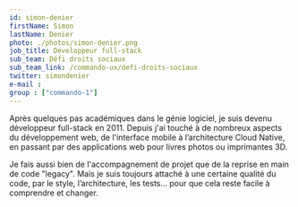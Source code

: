 ```yaml
---
id: simon-denier
firstName: Simon
lastName: Denier
photo: ./photos/simon-denier.png
job_title: Développeur full-stack
sub_team: Défi droits sociaux
sub_team_link: /commando-ux/defi-droits-sociaux
twitter: simondenier
e-mail :
group : ["commando-1"]
---
```


Après quelques pas académiques dans le génie logiciel, je suis devenu développeur full-stack en 2011. Depuis j'ai touché à de nombreux aspects du développement web, de l'interface mobile à l’architecture Cloud Native, en passant par des applications web pour livres photos ou imprimantes 3D.

Je fais aussi bien de l'accompagnement de projet que de la reprise en main de code "legacy". Mais je suis toujours attaché à une certaine qualité du code, par le style, l’architecture, les tests... pour que cela reste facile à comprendre et changer.

